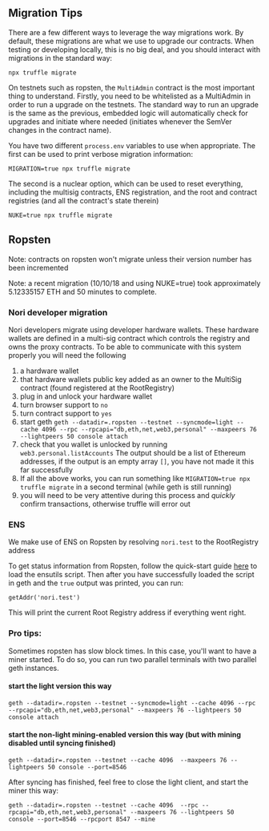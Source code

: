 ## Migration Tips

There are a few different ways to leverage the way migrations work. By default, these migrations are what we use to upgrade our contracts. When testing or developing locally, this is no big deal, and you should interact with migrations in the standard way:

```
npx truffle migrate
```

On testnets such as ropsten, the `MultiAdmin` contract is the most important thing to understand. Firstly, you need to be whitelisted as a MultiAdmin in order to run a upgrade on the testnets. The standard way to run an upgrade is the same as the previous, embedded logic will automatically check for upgrades and initiate where needed (initiates whenever the SemVer changes in the contract name).

You have two different `process.env` variables to use when appropriate. The first can be used to print verbose migration information:

```
MIGRATION=true npx truffle migrate
```

The second is a nuclear option, which can be used to reset everything, including the multisig contracts, ENS registration, and the root and contract registries (and all the contract's state therein)

```
NUKE=true npx truffle migrate
```

## Ropsten

Note: contracts on ropsten won't migrate unless their version number has been incremented

Note: a recent migration (10/10/18 and using NUKE=true) took approximately 5.12335157 ETH and 50 minutes to complete.

### Nori developer migration

Nori developers migrate using developer hardware wallets. These hardware wallets are defined in a multi-sig contract which controls the registry and owns the proxy contracts. To be able to communicate with this system properly you will need the following

1. a hardware wallet
2. that hardware wallets public key added as an owner to the MultiSig contract (found registered at the RootRegistry)
3. plug in and unlock your hardware wallet
4. turn browser support to `no`
5. turn contract support to `yes`
6. start geth `geth --datadir=.ropsten --testnet --syncmode=light --cache 4096 --rpc --rpcapi="db,eth,net,web3,personal" --maxpeers 76 --lightpeers 50 console attach`
7. check that you wallet is unlocked by running `web3.personal.listAccounts` The output should be a list of Ethereum addresses, if the output is an empty array `[]`, you have not made it this far successfully
8. If all the above works, you can run something like `MIGRATION=true npx truffle migrate` in a second terminal (while geth is still running)
9. you will need to be very attentive during this process and _quickly_ confirm transactions, otherwise truffle will error out

### ENS

We make use of ENS on Ropsten by resolving `nori.test` to the RootRegistry address

To get status information from Ropsten, follow the quick-start guide [here](http://docs.ens.domains/en/latest/quickstart.html) to load the ensutils script. Then after you have successfully loaded the script in geth and the `true` output was printed, you can run:

```
getAddr('nori.test')
```

This will print the current Root Registry address if everything went right.

### Pro tips:

Sometimes ropsten has slow block times. In this case, you'll want to have a miner started. To do so, you can run two parallel terminals with two parallel geth instances.

#### start the light version this way

```
geth --datadir=.ropsten --testnet --syncmode=light --cache 4096 --rpc --rpcapi="db,eth,net,web3,personal" --maxpeers 76 --lightpeers 50 console attach
```

#### start the non-light mining-enabled version this way (but with mining disabled until syncing finished)

```
geth --datadir=.ropsten --testnet --cache 4096  --maxpeers 76 --lightpeers 50 console --port=8546
```

After syncing has finished, feel free to close the light client, and start the miner this way:

```
geth --datadir=.ropsten --testnet --cache 4096  --rpc --rpcapi="db,eth,net,web3,personal" --maxpeers 76 --lightpeers 50 console --port=8546 --rpcport 8547 --mine
```
